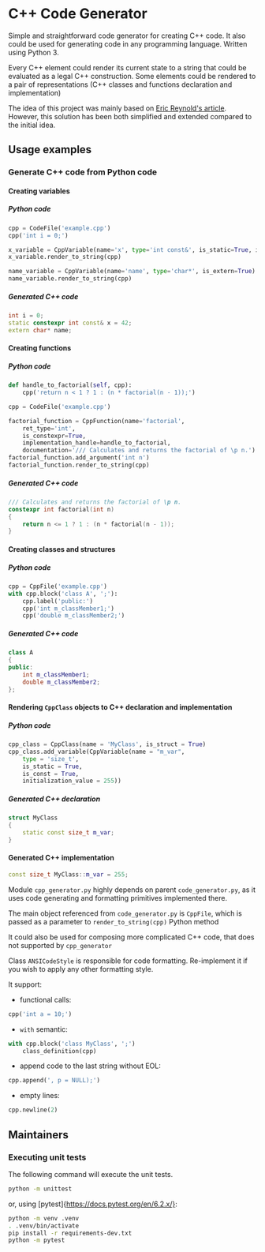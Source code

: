 # C++ Code Generator

Simple and straightforward code generator for creating C++ code.
It also could be used for generating code in any programming language.
Written using Python 3.

Every C++ element could render its current state to a string that could be evaluated as 
a legal C++ construction.
Some elements could be rendered to a pair of representations (C++ classes and functions declaration and implementation)

The idea of this project was mainly based on [Eric Reynold's article](http://www.codeproject.com/Articles/571645/Really-simple-Cplusplus-code-generation-in-Python).
However, this solution has been both simplified and extended compared to the initial idea.

## Usage examples

### Generate C++ code from Python code

#### Creating variables

##### Python code
```python
cpp = CodeFile('example.cpp')
cpp('int i = 0;')

x_variable = CppVariable(name='x', type='int const&', is_static=True, is_constexpr=True, initialization_value='42')
x_variable.render_to_string(cpp)

name_variable = CppVariable(name='name', type='char*', is_extern=True)
name_variable.render_to_string(cpp)
```

##### Generated C++ code
```c++
int i = 0;
static constexpr int const& x = 42;
extern char* name;
```

#### Creating functions

##### Python code
```python
def handle_to_factorial(self, cpp):
    cpp('return n < 1 ? 1 : (n * factorial(n - 1));')

cpp = CodeFile('example.cpp')

factorial_function = CppFunction(name='factorial',
    ret_type='int',
    is_constexpr=True,
    implementation_handle=handle_to_factorial,
    documentation='/// Calculates and returns the factorial of \p n.')
factorial_function.add_argument('int n')
factorial_function.render_to_string(cpp)
```

##### Generated C++ code
```c++
/// Calculates and returns the factorial of \p n.
constexpr int factorial(int n)
{
    return n <= 1 ? 1 : (n * factorial(n - 1));
}
```

#### Creating classes and structures

##### Python code
```python
cpp = CppFile('example.cpp')
with cpp.block('class A', ';'):
    cpp.label('public:')
    cpp('int m_classMember1;')
    cpp('double m_classMember2;')
```

##### Generated C++ code
```c++
class A
{
public:
    int m_classMember1;
    double m_classMember2;
};
```

#### Rendering `CppClass` objects to C++ declaration and implementation

##### Python code

```python
cpp_class = CppClass(name = 'MyClass', is_struct = True)
cpp_class.add_variable(CppVariable(name = "m_var",
    type = 'size_t',
    is_static = True,
    is_const = True,
    initialization_value = 255))
```
 
##### Generated C++ declaration

```c++
struct MyClass
{
    static const size_t m_var;
}
```
 
#### Generated C++ implementation
```c++
const size_t MyClass::m_var = 255;
```

Module `cpp_generator.py` highly depends on parent `code_generator.py`, as it uses
code generating and formatting primitives implemented there.
 
The main object referenced from `code_generator.py` is `CppFile`, 
which is passed as a parameter to `render_to_string(cpp)` Python method

It could also be used for composing more complicated C++ code,
that does not supported by `cpp_generator`

Class `ANSICodeStyle` is responsible for code formatting. Re-implement it if you wish to apply any other formatting style.
 
 
It support:

- functional calls:
```python
cpp('int a = 10;')
```
 
- `with` semantic:
```python
with cpp.block('class MyClass', ';')
    class_definition(cpp)
```
 
- append code to the last string without EOL:
```python
cpp.append(', p = NULL);')
```
 
- empty lines:
```python
cpp.newline(2)
```

## Maintainers

### Executing unit tests
The following command will execute the unit tests.

```bash
python -m unittest
```

or, using [pytest]{https://docs.pytest.org/en/6.2.x/}:

```bash
python -m venv .venv
. .venv/bin/activate
pip install -r requirements-dev.txt
python -m pytest
```

